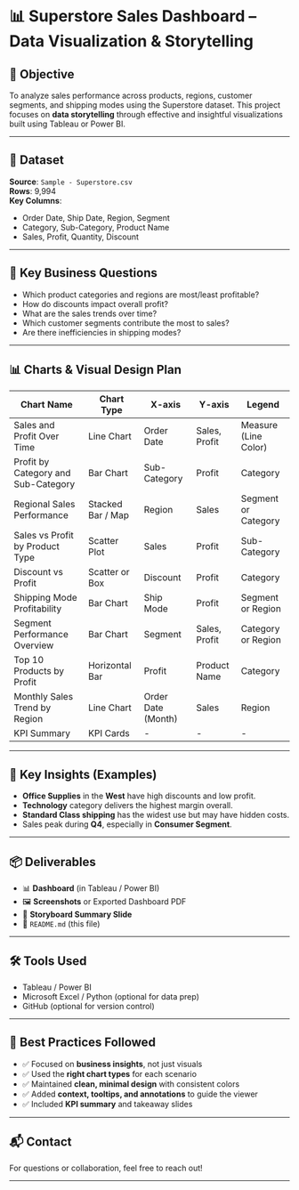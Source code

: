 # 📊 Superstore Sales Dashboard – Data Visualization & Storytelling

## 📝 Objective
To analyze sales performance across products, regions, customer segments, and shipping modes using the Superstore dataset. This project focuses on **data storytelling** through effective and insightful visualizations built using Tableau or Power BI.

---

## 📁 Dataset
**Source**: `Sample - Superstore.csv`  
**Rows**: 9,994  
**Key Columns**:
- Order Date, Ship Date, Region, Segment
- Category, Sub-Category, Product Name
- Sales, Profit, Quantity, Discount

---

## 📌 Key Business Questions
- Which product categories and regions are most/least profitable?
- How do discounts impact overall profit?
- What are the sales trends over time?
- Which customer segments contribute the most to sales?
- Are there inefficiencies in shipping modes?

---

## 📊 Charts & Visual Design Plan

| Chart Name                          | Chart Type      | X-axis           | Y-axis         | Legend             |
|------------------------------------|------------------|------------------|----------------|---------------------|
| Sales and Profit Over Time         | Line Chart       | Order Date       | Sales, Profit  | Measure (Line Color)|
| Profit by Category and Sub-Category| Bar Chart        | Sub-Category     | Profit         | Category            |
| Regional Sales Performance         | Stacked Bar / Map| Region           | Sales          | Segment or Category |
| Sales vs Profit by Product Type    | Scatter Plot     | Sales            | Profit         | Sub-Category         |
| Discount vs Profit                 | Scatter or Box   | Discount         | Profit         | Category             |
| Shipping Mode Profitability        | Bar Chart        | Ship Mode        | Profit         | Segment or Region    |
| Segment Performance Overview       | Bar Chart        | Segment          | Sales, Profit  | Category or Region   |
| Top 10 Products by Profit          | Horizontal Bar   | Profit           | Product Name   | Category             |
| Monthly Sales Trend by Region      | Line Chart       | Order Date (Month)| Sales         | Region               |
| KPI Summary                        | KPI Cards        | -                | -              | -                    |

---

## 🎯 Key Insights (Examples)
- **Office Supplies** in the **West** have high discounts and low profit.
- **Technology** category delivers the highest margin overall.
- **Standard Class shipping** has the widest use but may have hidden costs.
- Sales peak during **Q4**, especially in **Consumer Segment**.

---

## 📦 Deliverables
- 📊 **Dashboard** (in Tableau / Power BI)
- 🖼️ **Screenshots** or Exported Dashboard PDF
- 📝 **Storyboard Summary Slide**
- 📁 `README.md` (this file)

---

## 🛠️ Tools Used
- Tableau / Power BI
- Microsoft Excel / Python (optional for data prep)
- GitHub (optional for version control)

---

## 🧠 Best Practices Followed
- ✅ Focused on **business insights**, not just visuals
- ✅ Used the **right chart types** for each scenario
- ✅ Maintained **clean, minimal design** with consistent colors
- ✅ Added **context, tooltips, and annotations** to guide the viewer
- ✅ Included **KPI summary** and takeaway slides

---

## 📬 Contact
For questions or collaboration, feel free to reach out!

---

